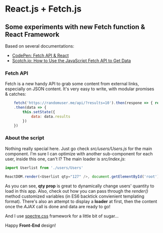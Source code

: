 # React.js + Fetch.js

## Some experiments with new Fetch function & React Framework

Based on several documentations:

- [CodePen: Fetch API & React](https://codepen.io/devhamsters/pen/zoeqJm)
- [Scotch.io: How to Use the JavaScript Fetch API to Get Data](https://scotch.io/tutorials/how-to-use-the-javascript-fetch-api-to-get-data)

### Fetch API

Fetch is a new handy API to grab some content from external links, especially on JSON content. It's very easy to write, with modular promises & catches:

```javascript
    fetch('https://randomuser.me/api/?results=10').then(respone => { return response.json()})
    .then(data => {
        this.setState({
            data: data.results
        })
    })
```

### About the script

Nothing really special here. Just go check *src/users/Users.js* for the main component. I'm sure I can optimize with another sub-component for each user, inside this one, can't I?
The main loader is *src/index.js*: 

```javascript
import Userlist from './users/Users'

ReactDOM.render(<Userlist qty="127" />, document.getElementById('root'))
``` 

As you can see, **qty prop** is great to dynamically change users' quantity to load in this app. Also, check out how you can pass through the *render()* method customized variables (in ES6 backtick convienient templating format). There's also an attempt to display a **loader** at first, then the content once the *AJAX* call is done and data are ready to go!

And I use [spectre.css](https://picturepan2.github.io/spectre/) framework for a little bit of sugar...

Happy **Front-End** design!